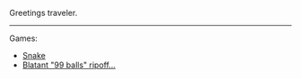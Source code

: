 Greetings traveler.

---

Games:
- [Snake](games/snake)
- [Blatant "99 balls" ripoff...](games/99balls_clone)

<div id="sketch-holder">
<!-- Our sketch will go here! -->
</div>

<script src="http://cdnjs.cloudflare.com/ajax/libs/p5.js/0.5.6/p5.js"></script>
<script src="dna_animation.js"></script>

